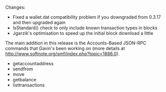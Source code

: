 Changes:
* Fixed a wallet.dat compatibility problem if you downgraded from 0.3.17 and then upgraded again
* IsStandard() check to only include known transaction types in blocks
* Jgarzik's optimisation to speed up the initial block download a little

The main addition in this release is the Accounts-Based JSON-RPC commands that Gavin's been working on (more details at http://www.softnote.org/smf/index.php?topic=1886.0).  
* getaccountaddress
* sendfrom
* move
* getbalance
* listtransactions
